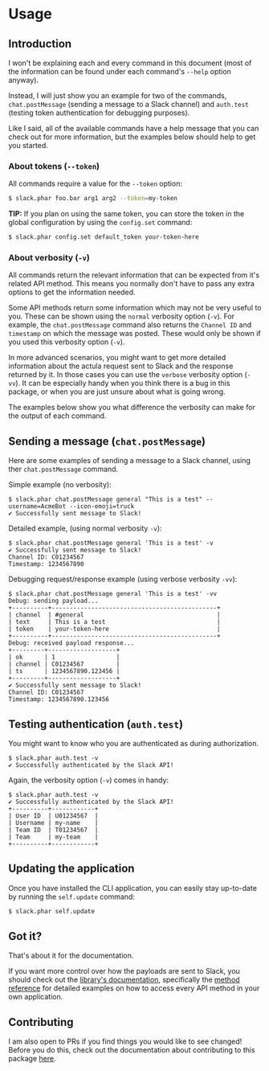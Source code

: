 # Usage

## Introduction

I won't be explaining each and every command in this document (most of the information can be found under each command's
`--help` option anyway).

Instead, I will just show you an example for two of the commands, `chat.postMessage` (sending a message to a
Slack channel) and `auth.test` (testing token authentication for debugging purposes).

Like I said, all of the available commands have a help message that you can check out for more information,
but the examples below should help to get you started.


### About tokens (`--token`)

All commands require a value for the `--token` option:
```bash
$ slack.phar foo.bar arg1 arg2 --token=my-token
```

**TIP:** If you plan on using the same token, you can store the token in the global configuration by using the `config.set`
command:
```bash
$ slack.phar config.set default_token your-token-here
```

### About verbosity (`-v`)

All commands return the relevant information that can be expected from it's related API method. This means
you normally don't have to pass any extra options to get the information needed.

Some API methods return some information which may not be very useful to you.
These can be shown using the `normal` verbosity option (`-v`). For example, the `chat.postMessage` command
also returns the `Channel ID` and `timestamp` on which the message was posted. These would only be shown if you used
this verbosity option (`-v`).

In more advanced scenarios, you might want to get more detailed information about the actula request sent to Slack
and the response returned by it. In those cases you can use the `verbose` verbosity option (`-vv`).
It can be especially handy when you think there is a bug in this package, or when you are just unsure about what is
going wrong.

The examples below show you what difference the verbosity can make for the output of each command.


## Sending a message (`chat.postMessage`)

Here are some examples of sending a message to a Slack channel, using ther `chat.postMessage` command.

Simple example (no verbosity):
```
$ slack.phar chat.postMessage general "This is a test" --username=AcmeBot --icon-emoji=truck
✔ Successfully sent message to Slack!
```

Detailed example, (using normal verbosity `-v`):
```
$ slack.phar chat.postMessage general 'This is a test' -v
✔ Successfully sent message to Slack!
Channel ID: C01234567
Timestamp: 1234567890
```

Debugging request/response example (using verbose verbosity `-vv`):
```
$ slack.phar chat.postMessage general 'This is a test' -vv
Debug: sending payload...
+----------+----------------------------------------------+
| channel  | #general                                     |
| text     | This is a test                               |
| token    | your-token-here                              |
+----------+----------------------------------------------+
Debug: received payload response...
+---------+-------------------+
| ok      | 1                 |
| channel | C01234567         |
| ts      | 1234567890.123456 |
+---------+-------------------+
✔ Successfully sent message to Slack!
Channel ID: C01234567
Timestamp: 1234567890.123456
```

## Testing authentication (`auth.test`)

You might want to know who you are authenticated as during authorization.

```
$ slack.phar auth.test -v
✔ Successfully authenticated by the Slack API!
```

Again, the verbosity option (`-v`) comes in handy:
```
$ slack.phar auth.test -v
✔ Successfully authenticated by the Slack API!
+----------+------------+
| User ID  | U01234567  |
| Username | my-name    |
| Team ID  | T01234567  |
| Team     | my-team    |
+----------+------------+
```

## Updating the application

Once you have installed the CLI application, you can easily stay up-to-date by running the `self.update` command:
```bash
$ slack.phar self.update
```


## Got it?

That's about it for the documentation.

If you want more control over how the payloads are sent to Slack, you should check out the [library's documentation](https://github.com/cleentfaar/slack/blob/master/Resources/doc/usage.md),
specifically the [method reference](https://github.com/cleentfaar/slack/blob/master/Resources/doc/methods/index.md) for
detailed examples on how to access every API method in your own application.


## Contributing

I am also open to PRs if you find things you would like to see changed! Before you do this, check out the documentation
about contributing to this package [here](contributing.md).
